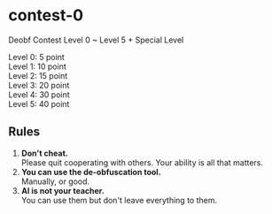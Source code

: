 # contest-0
Deobf Contest Level 0 ~ Level 5 + Special Level

Level 0: 5 point  
Level 1: 10 point  
Level 2: 15 point  
Level 3: 20 point  
Level 4: 30 point  
Level 5: 40 point  

## Rules
1. **Don't cheat.**  
   Please quit cooperating with others. 
   Your ability is all that matters.
2. **You can use the de-obfuscation tool.**  
   Manually, or good.
3. **AI is not your teacher.**  
   You can use them but don't leave everything to them.
